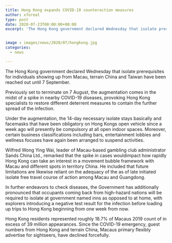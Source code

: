 ```yaml
---
title: Hong Kong expands COVID-19 counteraction measures
author: xforeal 
type: post
date: 2020-07-23T00:00:00+00:00
excerpt: 'The Hong Kong government declared Wednesday that isolate prerequisites for individuals showing up from Macau, terrain China and Taiwan have been reached out until 7 September '


image : images/news/2020/07/hongkong.jpg
categories:
  - news

---
```

The Hong Kong government declared Wednesday that isolate prerequisites for individuals showing up from Macau, terrain China and Taiwan have been reached out until 7 September. 

Previously set to terminate on 7 August, the augmentation comes in the midst of a spike in nearby COVID-19 diseases, provoking Hong Kong specialists to restore different deterrent measures to contain the further spread of the infection. 

Under the augmentation, the 14-day necessary isolate stays basically and facemasks that have been obligatory on Hong Kongs open vehicle since a week ago will presently be compulsory at all open indoor spaces. Moreover, certain business classifications including bars, entertainment lobbies and wellness focuses have again been arranged to suspend activities. 

Wilfred Wong Ying Wai, leader of Macau-based gambling club administrator Sands China Ltd., remarked that the spike in cases wouldimpact how rapidly Hong Kong can take an interest in a movement bubble framework with Macau and different spots in territory China. He included that future limitations are likewise reliant on the adequacy of the as of late initiated isolate free travel course of action among Macau and Guangdong. 

In further endeavors to check diseases, the Government has additionally pronounced that occupants coming back from high-hazard nations will be required to isolate at government named inns as opposed to at home, with explorers introducing a negative test result for the infection before loading up trips to Hong Kong beginning from one week from now. 

Hong Kong residents represented roughly 18.7&percnt; of Macaus 2019 count of in excess of 39 million appearances. Since the COVID-19 emergency, guest numbers from Hong Kong and terrain China, Macaus primary flexibly advertise for sightseers, have declined forcefully.